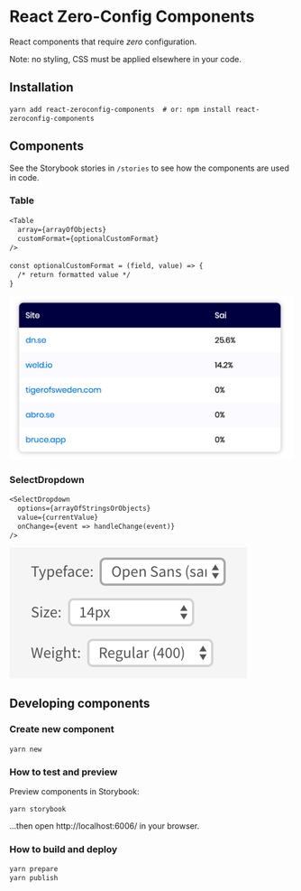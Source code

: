# React Zero-Config Components

React components that require _zero_ configuration.

Note: no styling, CSS must be applied elsewhere in your code.


## Installation

    yarn add react-zeroconfig-components  # or: npm install react-zeroconfig-components


## Components

See the Storybook stories in `/stories` to see how the components are used in code.


### Table

    <Table
      array={arrayOfObjects}
      customFormat={optionalCustomFormat}
    />

    const optionalCustomFormat = (field, value) => {
      /* return formatted value */
    }

![Table](docs/Table.png)

### SelectDropdown

    <SelectDropdown
      options={arrayOfStringsOrObjects}
      value={currentValue}
      onChange={event => handleChange(event)}
    />

![SelectDropdown](docs/SelectDropdown.png)


## Developing components

### Create new component

    yarn new

### How to test and preview

Preview components in Storybook:

    yarn storybook

...then open http://localhost:6006/ in your browser.

### How to build and deploy

    yarn prepare
    yarn publish
